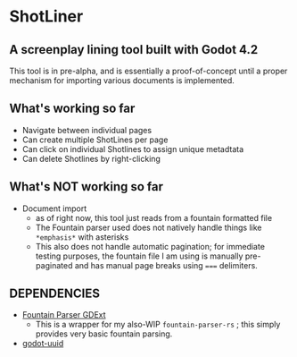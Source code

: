 # ShotLiner
## A screenplay lining tool built with Godot 4.2

This tool is in pre-alpha, and is essentially a proof-of-concept until a proper mechanism for importing various documents is implemented.

## What's working so far
- Navigate between individual pages
- Can create multiple ShotLines per page
- Can click on individual Shotlines to assign unique metadtata
- Can delete Shotlines by right-clicking

## What's NOT working so far
- Document import
  - as of right now, this tool just reads from a fountain formatted file
  - The Fountain parser used does not natively handle things like `*emphasis*` with asterisks
  - This also does not handle automatic pagination; for immediate testing purposes, the fountain file I am using is manually pre-paginated and has manual page breaks using  `===` delimiters.


## DEPENDENCIES
- [Fountain Parser GDExt](https://github.com/richardmrodriguez/fountain-parser-gdext)
  - This is a wrapper for my also-WIP `fountain-parser-rs` ; this simply provides very basic fountain parsing.
- [godot-uuid](https://github.com/binogure-studio/godot-uuid)
